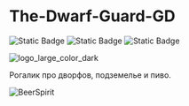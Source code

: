 # The-Dwarf-Guard-GD
![Static Badge](https://img.shields.io/badge/C%23-purple) ![Static Badge](https://img.shields.io/badge/Godot-white) ![Static Badge](https://img.shields.io/badge/PixelArt-green)

![logo_large_color_dark](https://github.com/PepeDux/CameraShakeGodot/assets/108129196/95af0dd8-c6d7-47ce-934c-eb34fd2e9122)





Рогалик про дворфов, подземелье и пиво.

![BeerSpirit](https://github.com/PepeDux/The-Dwarf-Guard-Unity/assets/108129196/f6e55100-c08a-42b8-8edc-7c61600db34f)
